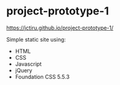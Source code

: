 # project-prototype-1
https://jctiru.github.io/project-prototype-1/

Simple static site using:
- HTML
- CSS
- Javascript
- jQuery
- Foundation CSS 5.5.3

